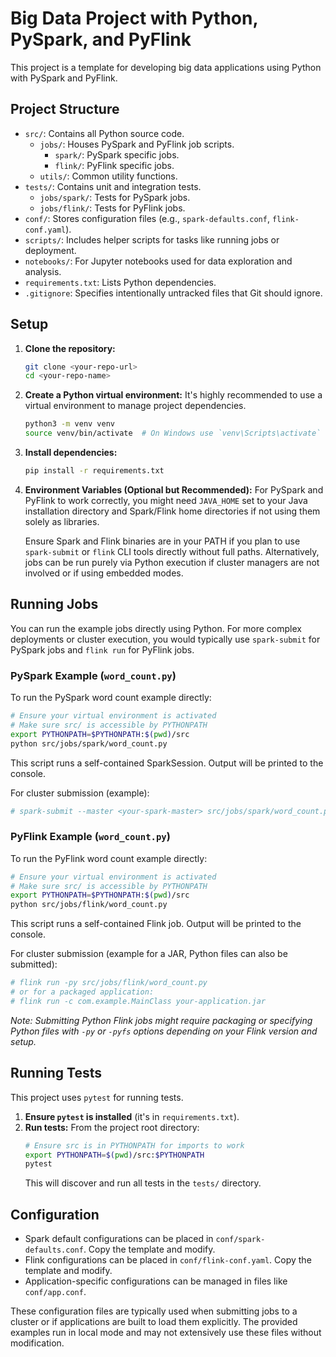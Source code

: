 # Big Data Project with Python, PySpark, and PyFlink

This project is a template for developing big data applications using Python with PySpark and PyFlink.

## Project Structure

- `src/`: Contains all Python source code.
  - `jobs/`: Houses PySpark and PyFlink job scripts.
    - `spark/`: PySpark specific jobs.
    - `flink/`: PyFlink specific jobs.
  - `utils/`: Common utility functions.
- `tests/`: Contains unit and integration tests.
  - `jobs/spark/`: Tests for PySpark jobs.
  - `jobs/flink/`: Tests for PyFlink jobs.
- `conf/`: Stores configuration files (e.g., `spark-defaults.conf`, `flink-conf.yaml`).
- `scripts/`: Includes helper scripts for tasks like running jobs or deployment.
- `notebooks/`: For Jupyter notebooks used for data exploration and analysis.
- `requirements.txt`: Lists Python dependencies.
- `.gitignore`: Specifies intentionally untracked files that Git should ignore.

## Setup

1.  **Clone the repository:**
    ```bash
    git clone <your-repo-url>
    cd <your-repo-name>
    ```

2.  **Create a Python virtual environment:**
    It's highly recommended to use a virtual environment to manage project dependencies.
    ```bash
    python3 -m venv venv
    source venv/bin/activate  # On Windows use `venv\Scripts\activate`
    ```

3.  **Install dependencies:**
    ```bash
    pip install -r requirements.txt
    ```

4.  **Environment Variables (Optional but Recommended):**
    For PySpark and PyFlink to work correctly, you might need `JAVA_HOME` set to your Java installation directory and Spark/Flink home directories if not using them solely as libraries.
    
    Ensure Spark and Flink binaries are in your PATH if you plan to use `spark-submit` or `flink` CLI tools directly without full paths.
    Alternatively, jobs can be run purely via Python execution if cluster managers are not involved or if using embedded modes.

## Running Jobs

You can run the example jobs directly using Python. For more complex deployments or cluster execution, you would typically use `spark-submit` for PySpark jobs and `flink run` for PyFlink jobs.

### PySpark Example (`word_count.py`)

To run the PySpark word count example directly:
```bash
# Ensure your virtual environment is activated
# Make sure src/ is accessible by PYTHONPATH
export PYTHONPATH=$PYTHONPATH:$(pwd)/src 
python src/jobs/spark/word_count.py
```
This script runs a self-contained SparkSession. Output will be printed to the console.

For cluster submission (example):
```bash
# spark-submit --master <your-spark-master> src/jobs/spark/word_count.py
```

### PyFlink Example (`word_count.py`)

To run the PyFlink word count example directly:
```bash
# Ensure your virtual environment is activated
# Make sure src/ is accessible by PYTHONPATH
export PYTHONPATH=$PYTHONPATH:$(pwd)/src
python src/jobs/flink/word_count.py
```
This script runs a self-contained Flink job. Output will be printed to the console.

For cluster submission (example for a JAR, Python files can also be submitted):
```bash
# flink run -py src/jobs/flink/word_count.py
# or for a packaged application:
# flink run -c com.example.MainClass your-application.jar
```
*Note: Submitting Python Flink jobs might require packaging or specifying Python files with `-py` or `-pyfs` options depending on your Flink version and setup.*


## Running Tests

This project uses `pytest` for running tests.

1.  **Ensure `pytest` is installed** (it's in `requirements.txt`).
2.  **Run tests:**
    From the project root directory:
    ```bash
    # Ensure src is in PYTHONPATH for imports to work
    export PYTHONPATH=$(pwd)/src:$PYTHONPATH 
    pytest
    ```
    This will discover and run all tests in the `tests/` directory.

## Configuration

-   Spark default configurations can be placed in `conf/spark-defaults.conf`. Copy the template and modify.
-   Flink configurations can be placed in `conf/flink-conf.yaml`. Copy the template and modify.
-   Application-specific configurations can be managed in files like `conf/app.conf`.

These configuration files are typically used when submitting jobs to a cluster or if applications are built to load them explicitly. The provided examples run in local mode and may not extensively use these files without modification.
